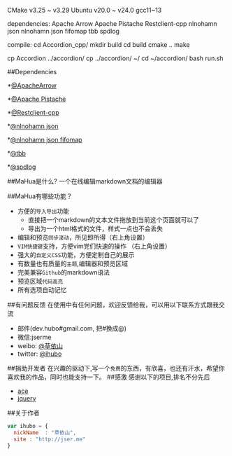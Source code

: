CMake v3.25 ~ v3.29
Ubuntu v20.0 ~ v24.0
gcc11~13


dependencies:
Apache Arrow
Apache Pistache
Restclient-cpp
nlnohamn json
nlnohamn json fifomap
tbb
spdlog

compile:
cd Accordion_cpp/
mkdir build
cd build
cmake ..
make

cp Accordion ../accordion/
cp ../accordion/ ~/
cd ~/accordion/
bash run.sh


##Dependencies

*[@ApacheArrow](https://github.com/apache/arrow)

*[@Apache Pistache](https://github.com/apache/arrow)

*[@Restclient-cpp](https://github.com/apache/arrow)

*[@nlnohamn json](https://github.com/apache/arrow)

*[@nlnohamn json fifomap](https://github.com/apache/arrow)

*[@tbb](https://github.com/apache/arrow)

*[@spdlog](https://github.com/apache/arrow)


##MaHua是什么?
一个在线编辑markdown文档的编辑器

##MaHua有哪些功能？

* 方便的`导入导出`功能
    *  直接把一个markdown的文本文件拖放到当前这个页面就可以了
    *  导出为一个html格式的文件，样式一点也不会丢失
* 编辑和预览`同步滚动`，所见即所得（右上角设置）
* `VIM快捷键`支持，方便vim党们快速的操作 （右上角设置）
* 强大的`自定义CSS`功能，方便定制自己的展示
* 有数量也有质量的`主题`,编辑器和预览区域
* 完美兼容`Github`的markdown语法
* 预览区域`代码高亮`
* 所有选项自动记忆

##有问题反馈
在使用中有任何问题，欢迎反馈给我，可以用以下联系方式跟我交流

* 邮件(dev.hubo#gmail.com, 把#换成@)
* 微信:jserme
* weibo: [@草依山](http://weibo.com/ihubo)
* twitter: [@ihubo](http://twitter.com/ihubo)

##捐助开发者
在兴趣的驱动下,写一个`免费`的东西，有欣喜，也还有汗水，希望你喜欢我的作品，同时也能支持一下。
##感激
感谢以下的项目,排名不分先后

* [ace](http://ace.ajax.org/)
* [jquery](http://jquery.com)

##关于作者

```javascript
var ihubo = {
  nickName  : "草依山",
  site : "http://jser.me"
}
```
